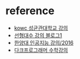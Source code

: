 # reference 

- [kowc 성균관대학교 강의](http://www.kocw.net/home/search/kemView.do?kemId=704693)  
- [선형대수 강의 블로그1](https://bskyvision.com/entry/%EC%84%A0%ED%98%95%EB%8C%80%EC%88%98%ED%95%99-%EA%B3%A0%EC%9C%A0%EA%B0%92eigenvalue%EA%B3%BC-%EA%B3%A0%EC%9C%A0%EB%B2%A1%ED%84%B0eigenvector?category=619292)  
- [한양대 인공지능 강의/2016](http://www.kocw.net/home/cview.do?cid=1a4f36353f95723b)  
- [다크프로그래머 수학강의](https://darkpgmr.tistory.com/103)  

